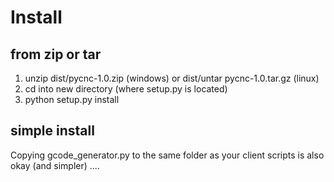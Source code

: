 # Install

## from zip or tar

1. unzip dist/pycnc-1.0.zip (windows) or dist/untar pycnc-1.0.tar.gz (linux)
2. cd into new directory (where setup.py is located)
3. python setup.py install

## simple install

Copying gcode_generator.py to the same folder as your client scripts is also okay (and simpler) ....